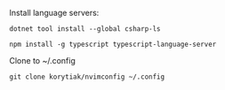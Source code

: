 Install language servers:

```
dotnet tool install --global csharp-ls
```
```
npm install -g typescript typescript-language-server
```

Clone to ~/.config

```
git clone korytiak/nvimconfig ~/.config
```
